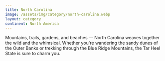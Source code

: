 ```yaml
---
title: North Carolina
image: /assets/img/category/north-carolina.webp
layout: category
continent: North America
---
```


Mountains, trails, gardens, and beaches — North Carolina weaves together the
wild and the whimsical. Whether you're wandering the sandy dunes of the Outer
Banks or trekking through the Blue Ridge Mountains, the Tar Heel State is sure
to charm you.
